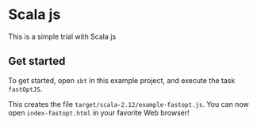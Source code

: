 # Scala js

This is a simple trial with Scala js

 
## Get started

To get started, open `sbt` in this example project,
and execute the task `fastOptJS`. 

This creates the file `target/scala-2.12/example-fastopt.js`.
You can now open `index-fastopt.html` in your favorite Web browser!

